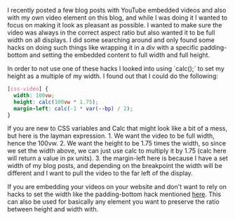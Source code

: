 <p>
    I recently posted a few blog posts with YouTube embedded videos and also with my own video element on this blog, and while I was doing it I wanted to focus on making it look as pleasant as possible. I wanted to make sure the video was always in the correct aspect ratio but also wanted it to be full width on all displays. I did some searching around and only found some hacks on doing such things like wrapping it in a div with a specific padding-bottom and setting the embedded content to full width and full height.
</p>
<p>
    In order to not use one of these hacks I looked into using `calc();` to set my height as a multiple of my width. I found out that I could do the following:
</p>

```css
[css-video] {
  width: 100vw;
  height: calc(100vw * 1.75);
  margin-left: calc(-1 * var(--bp) / 2);
}
```
<p>
    If you are new to CSS variables and Calc that might look like a bit of a mess, but here is the layman expression. 1. We want the video to be full width, hence the 100vw. 2. We want the height to be 1.75 times the width, so since we set the width above, we can just use calc to multiply it by 1.75 (calc here will return a value in px units). 3. the margin-left here is because I have a set width of my blog posts, and depending on the breakpoint the width will be different and I want to pull the video to the far left of the display.
</p>
<p>
    If you are embedding your videos on your website and don't want to rely on hacks to set the width like the padding-bottom hack mentioned <a href="http://stackoverflow.com/a/10441480">here</a>. This can also be used for basically any element you want to preserve the ratio between height and width with.
</p>

